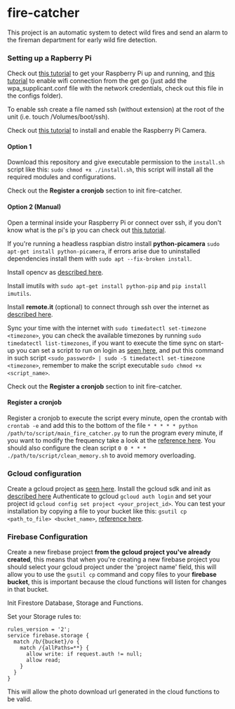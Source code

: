 # fire-catcher

This project is an automatic system to detect wild fires and send an alarm to the fireman department for early wild fire detection.

### Setting up a Rapberry Pi

Check out [this tutorial](https://geekytheory.com/tutorial-raspberry-pi-1-el-primer-encendido) to get your Raspberry Pi up and running, and [this tutorial](https://weworkweplay.com/play/automatically-connect-a-raspberry-pi-to-a-wifi-network/) to enable wifi connection from the get go (just add the wpa_supplicant.conf file with the network credentials, check out this file in the configs folder).

To enable ssh create a file named ssh (without extension) at the root of the unit (i.e. touch /Volumes/boot/ssh).

Check out [this tutorial](https://thepihut.com/blogs/raspberry-pi-tutorials/16021420-how-to-install-use-the-raspberry-pi-camera) to install and enable the Raspberry Pi Camera.

#### Option 1

Download this repository and give executable permission to the `install.sh` script like this: `sudo chmod +x ./install.sh`, this script will install all the required modules and configurations.

Check out the **Register a cronjob** section to init fire-catcher.

#### Option 2 (Manual)

Open a terminal inside your Raspberry Pi or connect over ssh, if you don't know what is the pi's ip you can check out [this tutorial](https://itsfoss.com/how-to-find-what-devices-are-connected-to-network-in-ubuntu/).

If you're running a headless raspbian distro install **python-picamera** `sudo apt-get install python-picamera`, if errors arise due to uninstalled dependencies install them with `sudo apt --fix-broken install`.

Install opencv as [described here](https://robologs.net/2014/04/25/instalar-opencv-en-raspberry-pi-2/).

Install imutils with `sudo apt-get install python-pip` and `pip install imutils`.

Install **remote.it** (optional) to connect through ssh over the internet as [described here](https://docs.remote.it/platforms/quick-start-on-raspberry-pi/install-remote.it).

Sync your time with the internet with `sudo timedatectl set-timezone <timezone>`, you can check the available timezones by running `sudo timedatectl list-timezones`, if you want to execute the time sync on start-up you can set a script to run on login as [seen here](https://raspberrypi.stackexchange.com/questions/8734/execute-script-on-start-up), and put this command in such script `<sudo_password> | sudo -S timedatectl set-timezone <timezone>`, remember to make the script executable `sudo chmod +x <script_name>`.

Check out the **Register a cronjob** section to init fire-catcher.

#### Register a cronjob

Register a cronjob to execute the script every minute, open the crontab with `crontab -e` and add this to the bottom of the file `* * * * * python /path/to/script/main_fire_catcher.py` to run the program every minute, if you want to modify the frequency take a look at the [reference here](https://www.cyberciti.biz/faq/how-do-i-add-jobs-to-cron-under-linux-or-unix-oses/).
You should also configure the clean script `0 0 * * * ./path/to/script/clean_memory.sh` to avoid memory overloading.


### Gcloud configuration

Create a gcloud project as [seen here](https://cloud.google.com/resource-manager/docs/creating-managing-projects).
Install the gcloud sdk and init as [described here](https://cloud.google.com/sdk/install)
Authenticate to gcloud `gcloud auth login` and set your project id `gcloud config set project <your_project_id>`.
You can test your installation by copying a file to your bucket like this: `gsutil cp <path_to_file> <bucket_name>`, [reference here](https://cloud.google.com/storage/docs/gsutil/commands/cp).

### Firebase Configuration

Create a new firebase project **from the gcloud project you've already created**, this means that when you're creating a new firebase project you should select your gcloud project under the 'project name' field, this will allow you to use the `gsutil cp` command and copy files to your **firebase bucket**, this is important because the cloud functions will listen for changes in that bucket.

Init Firestore Database, Storage and Functions.

Set your Storage rules to:
```
rules_version = '2';
service firebase.storage {
  match /b/{bucket}/o {
    match /{allPaths=**} {
      allow write: if request.auth != null;
      allow read;
    }
  }
}
```
This will allow the photo download url generated in the cloud functions to be valid.


